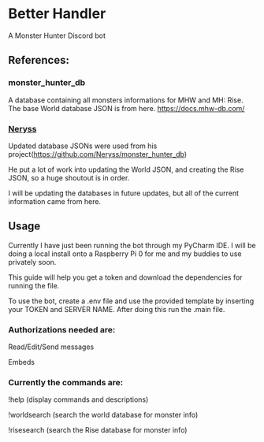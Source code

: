 # Better Handler
A Monster Hunter Discord bot

## References:
### monster_hunter_db
A database containing all monsters informations for MHW and MH: Rise. The base World database JSON is from here.
https://docs.mhw-db.com/

### [Neryss](https://github.com/Neryss)
Updated database JSONs were used from his project(https://github.com/Neryss/monster_hunter_db)

He put a lot of work into updating the World JSON, and creating the Rise JSON, so a huge shoutout is in order.

I will be updating the databases in future updates, but all of the current information came from here.

## Usage
Currently I have just been running the bot through my PyCharm IDE. I will be doing a local install onto a Raspberry Pi 0 for me and my buddies to use privately soon.

This guide will help you get a token and download the dependencies for running the file.

To use the bot, create a .env file and use the provided template by inserting your TOKEN and SERVER NAME. After doing this run the .main file.

### Authorizations needed are:

Read/Edit/Send messages

Embeds

### Currently the commands are:

!help (display commands and descriptions)

!worldsearch <name> (search the world database for monster info)

!risesearch <name> (search the Rise database for monster info)
